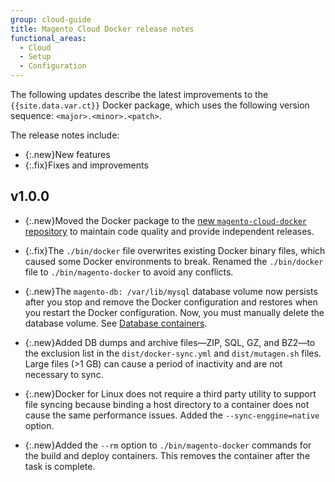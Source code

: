```yaml
---
group: cloud-guide
title: Magento Cloud Docker release notes
functional_areas:
  - Cloud
  - Setup
  - Configuration
---
```

The following updates describe the latest improvements to the `{{site.data.var.ct}}` Docker package, which uses the following version sequence: `<major>.<minor>.<patch>`.

The release notes include:

-  {:.new}New features
-  {:.fix}Fixes and improvements

## v1.0.0

-  {:.new}Moved the Docker package to the [new `magento-cloud-docker` repository](https://github.com/magento/magento-cloud-docker) to maintain code quality and provide independent releases.<!--MAGECLOUD-3986-->

-  {:.fix}The `./bin/docker` file overwrites existing Docker binary files, which caused some Docker environments to break. Renamed the `./bin/docker` file to `./bin/magento-docker` to avoid any conflicts.<!-- MAGECLOUD-4038 -->

-  {:.new}The `magento-db: /var/lib/mysql` database volume now persists after you stop and remove the Docker configuration and restores when you restart the Docker configuration. Now, you must manually delete the database volume. See [Database containers]({{page.baseurl}}/cloud/docker/docker-database.html).<!--MAGECLOUD-3978-->

-  {:.new}Added DB dumps and archive files—ZIP, SQL, GZ, and BZ2—to the exclusion list in the `dist/docker-sync.yml` and `dist/mutagen.sh` files. Large files (>1 GB) can cause a period of inactivity and are not necessary to sync.<!--MAGECLOUD-3979-->

-  {:.new}Docker for Linux does not require a third party utility to support file syncing because binding a host directory to a container does not cause the same performance issues. Added the `--sync-enggine=native` option.<!--MAGECLOUD4351-->

-  {:.new}Added the `--rm` option to `./bin/magento-docker` commands for the build and deploy containers. This removes the container after the task is complete.<!--MAGECLOUD-4205-->